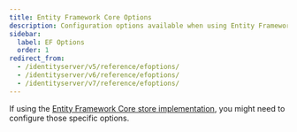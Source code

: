 ```yaml
---
title: Entity Framework Core Options
description: Configuration options available when using Entity Framework Core as the storage implementation for IdentityServer.
sidebar:
  label: EF Options
  order: 1
redirect_from:
  - /identityserver/v5/reference/efoptions/
  - /identityserver/v6/reference/efoptions/
  - /identityserver/v7/reference/efoptions/
---
```


If using the [Entity Framework Core store implementation](/identityserver/data/ef.md), you might need to configure those specific options.
